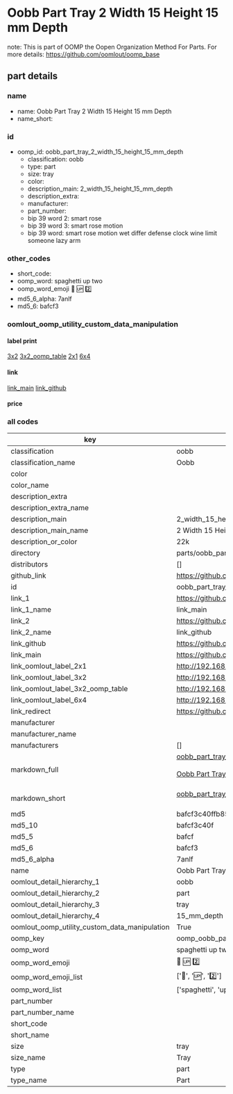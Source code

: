 # Oobb Part Tray 2 Width 15 Height 15 mm Depth  

note: This is part of OOMP the Oopen Organization Method For Parts. For more details: https://github.com/oomlout/oomp_base

##  part details
  







### name
* name: Oobb Part Tray 2 Width 15 Height 15 mm Depth
* name_short: 
### id
* oomp_id: oobb_part_tray_2_width_15_height_15_mm_depth
  * classification: oobb
  * type: part
  * size: tray
  * color: 
  * description_main: 2_width_15_height_15_mm_depth
  * description_extra: 
  * manufacturer: 
  * part_number: 
  * bip 39 word 2: smart rose
  * bip 39 word 3: smart rose motion
  * bip 39 word: smart rose motion wet differ defense clock wine limit someone lazy arm

### other_codes
* short_code: 
* oomp_word: spaghetti up two
* oomp_word_emoji :spaghetti: :up: :two:
* md5_6_alpha: 7anlf
* md5_6: bafcf3






### oomlout_oomp_utility_custom_data_manipulation
#### label print
[3x2](http://192.168.1.245:1112/?label=oomp%207anlf)
[3x2_oomp_table](http://192.168.1.108:1112/?label=oomp%207anlf)
[2x1](http://192.168.1.242:1112/?label=oomp%207anlf)
[6x4](http://192.168.1.55:1112/?label=oomp%207anlf)    

#### link

[link_main](https://github.com/oomlout/oomlout_oomp_version_1_messy/tree/main/parts/oobb_part_tray_2_width_15_height_15_mm_depth) [link_github](https://github.com/oomlout/oomlout_oomp_version_1_messy/tree/main/parts/oobb_part_tray_2_width_15_height_15_mm_depth)                             

#### price







### all codes 
| key | value |  
| --- | --- |  
| classification | oobb |  
| classification_name | Oobb |  
| color |  |  
| color_name |  |  
| description_extra |  |  
| description_extra_name |  |  
| description_main | 2_width_15_height_15_mm_depth |  
| description_main_name | 2 Width 15 Height 15 mm Depth |  
| description_or_color | 22k |  
| directory | parts/oobb_part_tray_2_width_15_height_15_mm_depth |  
| distributors | [] |  
| github_link | https://github.com/oomlout/oomlout_oomp_part_src/tree/main/parts/oobb_part_tray_2_width_15_height_15_mm_depth |  
| id | oobb_part_tray_2_width_15_height_15_mm_depth |  
| link_1 | https://github.com/oomlout/oomlout_oomp_version_1_messy/tree/main/parts/oobb_part_tray_2_width_15_height_15_mm_depth |  
| link_1_name | link_main |  
| link_2 | https://github.com/oomlout/oomlout_oomp_version_1_messy/tree/main/parts/oobb_part_tray_2_width_15_height_15_mm_depth |  
| link_2_name | link_github |  
| link_github | https://github.com/oomlout/oomlout_oomp_version_1_messy/tree/main/parts/oobb_part_tray_2_width_15_height_15_mm_depth |  
| link_main | https://github.com/oomlout/oomlout_oomp_version_1_messy/tree/main/parts/oobb_part_tray_2_width_15_height_15_mm_depth |  
| link_oomlout_label_2x1 | http://192.168.1.242:1112/?label=oomp%207anlf |  
| link_oomlout_label_3x2 | http://192.168.1.245:1112/?label=oomp%207anlf |  
| link_oomlout_label_3x2_oomp_table | http://192.168.1.108:1112/?label=oomp%207anlf |  
| link_oomlout_label_6x4 | http://192.168.1.55:1112/?label=oomp%207anlf |  
| link_redirect | https://github.com/oomlout/oomlout_oomp_version_1_messy/tree/main/parts/oobb_part_tray_2_width_15_height_15_mm_depth |  
| manufacturer |  |  
| manufacturer_name |  |  
| manufacturers | [] |  
| markdown_full | [oobb_part_tray_2_width_15_height_15_mm_depth](none)<br>[](none)<br>[Oobb Part Tray 2 Width 15 Height 15 Mm Depth](none)<br><br> |  
| markdown_short | [oobb_part_tray_2_width_15_height_15_mm_depth](none)<br><br> |  
| md5 | bafcf3c40ffb856ce59eef9920af0664 |  
| md5_10 | bafcf3c40f |  
| md5_5 | bafcf |  
| md5_6 | bafcf3 |  
| md5_6_alpha | 7anlf |  
| name | Oobb Part Tray 2 Width 15 Height 15 mm Depth |  
| oomlout_detail_hierarchy_1 | oobb |  
| oomlout_detail_hierarchy_2 | part |  
| oomlout_detail_hierarchy_3 | tray |  
| oomlout_detail_hierarchy_4 | 15_mm_depth |  
| oomlout_oomp_utility_custom_data_manipulation | True |  
| oomp_key | oomp_oobb_part_tray_2_width_15_height_15_mm_depth |  
| oomp_word | spaghetti up two |  
| oomp_word_emoji | :spaghetti: :up: :two: |  
| oomp_word_emoji_list | [':spaghetti:', ':up:', ':two:'] |  
| oomp_word_list | ['spaghetti', 'up', 'two'] |  
| part_number |  |  
| part_number_name |  |  
| short_code |  |  
| short_name |  |  
| size | tray |  
| size_name | Tray |  
| type | part |  
| type_name | Part |  
